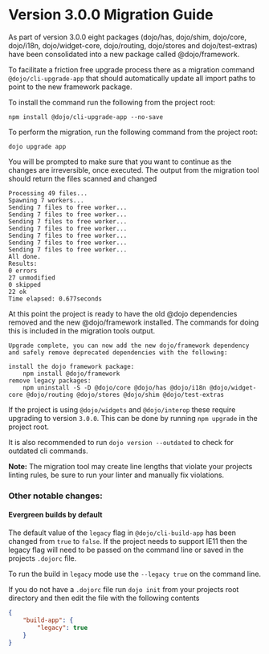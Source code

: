 # Version 3.0.0 Migration Guide

As part of version 3.0.0 eight packages (dojo/has, dojo/shim, dojo/core, dojo/i18n, dojo/widget-core, dojo/routing, dojo/stores and dojo/test-extras) have been consolidated into a new package called @dojo/framework.

To facilitate a friction free upgrade process there as a migration command `@dojo/cli-upgrade-app` that should automatically update all import paths to point to the new framework package.

To install the command run the following from the project root:

```
npm install @dojo/cli-upgrade-app --no-save
```

To perform the migration, run the following command from the project root:

```
dojo upgrade app
```

You will be prompted to make sure that you want to continue as the changes are irreversible, once executed. The output from the migration tool should return the files scanned and changed

```
Processing 49 files...
Spawning 7 workers...
Sending 7 files to free worker...
Sending 7 files to free worker...
Sending 7 files to free worker...
Sending 7 files to free worker...
Sending 7 files to free worker...
Sending 7 files to free worker...
Sending 7 files to free worker...
All done.
Results:
0 errors
27 unmodified
0 skipped
22 ok
Time elapsed: 0.677seconds
```

At this point the project is ready to have the old @dojo dependencies removed and the new @dojo/framework installed. The commands for doing this is included in the migration tools output.

```
Upgrade complete, you can now add the new dojo/framework dependency and safely remove deprecated dependencies with the following:

install the dojo framework package:
    npm install @dojo/framework
remove legacy packages:
    npm uninstall -S -D @dojo/core @dojo/has @dojo/i18n @dojo/widget-core @dojo/routing @dojo/stores @dojo/shim @dojo/test-extras
```

If the project is using `@dojo/widgets` and `@dojo/interop` these require upgrading to version `3.0.0`. This can be done by running `npm upgrade` in the project root.

It is also recommended to run `dojo version --outdated` to check for outdated cli commands.

**Note:** The migration tool may create line lengths that violate your projects linting rules, be sure to run your linter and manually fix violations.

### Other notable changes:

#### Evergreen builds by default

The default value of the `legacy` flag in `@dojo/cli-build-app` has been changed from `true` to `false`. If the project needs to support IE11 then the legacy flag will need to be passed on the command line or saved in the projects `.dojorc` file.

To run the build in `legacy` mode use the `--legacy true` on the command line.

If you do not have a `.dojorc` file run `dojo init` from your projects root directory and then edit the file with the following contents

```json
{
	"build-app": {
		"legacy": true
	}
}
```

